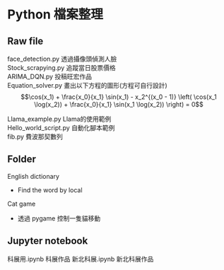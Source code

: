 # Python 檔案整理
## Raw file
face_detection.py 透過攝像頭偵測人臉 <br/>
Stock_scrapying.py 追蹤當日股票價格 <br/>
ARIMA_DQN.py 投稿旺宏作品 <br/>
Equation_solver.py 畫出以下方程的圖形(方程可自行設計)<br/>
$$\cos(x_1) + \frac{x_0}{x_1} \sin(x_1) - x_2^{(x_0 - 1)} \left( \cos(x_1 \log(x_2)) + \frac{x_0}{x_1} \sin(x_1 \log(x_2)) \right) = 0$$

Llama_example.py Llama的使用範例<br/>
Hello_world_script.py 自動化腳本範例<br/>
fib.py 費波那契數列<br/>

## Folder
English dictionary
  * Find the word by local<br/>

Cat game
  * 透過 pygame 控制一隻貓移動

## Jupyter notebook
科展用.ipynb 科展作品
新北科展.ipynb 新北科展作品
